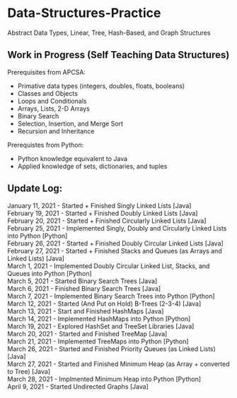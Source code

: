 # Data-Structures-Practice
Abstract Data Types, Linear, Tree, Hash-Based, and Graph Structures

## Work in Progress (Self Teaching Data Structures)

Prerequisites from APCSA:
- Primative data types (integers, doubles, floats, booleans)
- Classes and Objects
- Loops and Conditionals
- Arrays, Lists, 2-D Arrays
- Binary Search
- Selection, Insertion, and Merge Sort
- Recursion and Inheritance

Prerequistes from Python:
- Python knowledge equivalent to Java
- Applied knowledge of sets, dictionaries, and tuples

## Update Log:
January 11, 2021 - Started + Finished Singly Linked Lists [Java]
<br>
February 19, 2021 - Started + Finished Doubly Linked Lists [Java]
<br>
February 20, 2021 - Started + Finished Circularly Linked Lists [Java]
<br>
February 25, 2021 - Implemented Singly, Doubly and Circularly Linked Lists into Python [Python]
<br>
February 26, 2021 - Started + Finished Doubly Circular Linked Lists [Java]
<br>
February 27, 2021 - Started + Finished Stacks and Queues (as Arrays and Linked Lists) [Java]
<br>
March 1, 2021 - Implemented Doubly Circular Linked List, Stacks, and Queues into Python [Python]
<br>
March 5, 2021 - Started Binary Search Trees [Java]
<br>
March 6, 2021 - Finished Binary Search Trees [Java]
<br>
March 7, 2021 - Implemented Binary Search Trees into Python [Python]
<br>
March 12, 2021 - Started (And Put on Hold) B-Trees (2-3-4) [Java]
<br>
March 13, 2021 - Start and Finished HashMaps [Java]
<br>
March 14, 2021 - Implemented HashMaps into Python [Python]
<br>
March 19, 2021 - Explored HashSet and TreeSet Libraries [Java]
<br>
March 20, 2021 - Started and Finished TreeMap [Java]
<br>
March 21, 2021 - Implemented TreeMaps into Python [Python]
<br>
March 26, 2021 - Started and Finished Priority Queues (as Linked Lists) [Java]
<br>
March 27, 2021 - Started and Finished Minimum Heap (as Array + converted to Tree) [Java]
<br>
March 28, 2021 - Implmented Minimum Heap into Python [Python]
<br>
April 9, 2021 - Started Undirected Graphs [Java]
<br>
